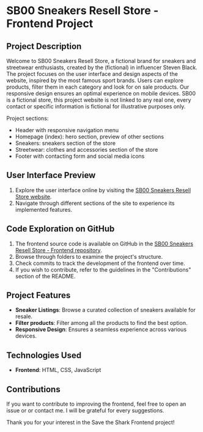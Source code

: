 # SB00 Sneakers Resell Store - Frontend Project

## Project Description

Welcome to SB00 Sneakers Resell Store, a fictional brand for sneakers and streetwear enthusiasts, created by the (fictional) in influencer Steven Black. The project focuses on the user interface and design aspects of the website, inspired by the most famous sport brands. Users can explore products, filter them in each category and look for on sale products. Our responsive design ensures an optimal experience on mobile devices.
SB00 is a fictional store, this project website is not linked to any real one, every contact or specific information is fictional for illustrative purposes only.

Project sections:
- Header with responsive navigation menu
- Homepage (index): hero section, preview of other sections
- Sneakers: sneakers section of the store
- Streetwear: clothes and accessories section of the store
- Footer with contacting form and social media icons

## User Interface Preview

1. Explore the user interface online by visiting the [SB00 Sneakers Resell Store website](insert-your-site-link).
2. Navigate through different sections of the site to experience its implemented features.

## Code Exploration on GitHub

1. The frontend source code is available on GitHub in the [SB00 Sneakers Resell Store - Frontend repository](https://github.com/elena563/mywebdev-portfolio/tree/master/sneakers%20resell%20store).
2. Browse through folders to examine the project's structure.
3. Check commits to track the development of the frontend over time.
4. If you wish to contribute, refer to the guidelines in the "Contributions" section of the README.

## Project Features

- **Sneaker Listings**: Browse a curated collection of sneakers available for resale.
- **Filter products**: Filter among all the products to find the best option.
- **Responsive Design**: Ensures a seamless experience across various devices.

## Technologies Used

- **Frontend**: HTML, CSS, JavaScript

## Contributions

If you want to contribute to improving the frontend, feel free to open an issue or or contact me. I will be grateful for every suggestions.

Thank you for your interest in the Save the Shark Frontend project!

